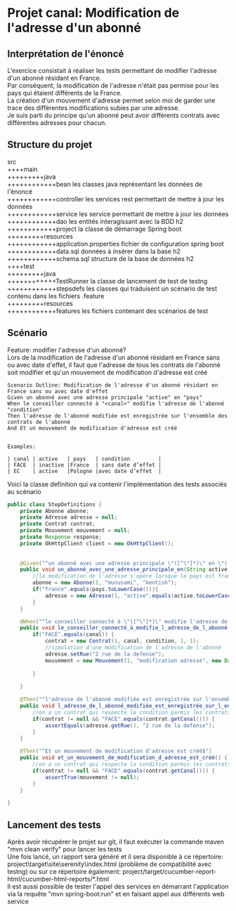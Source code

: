 # Projet canal: Modification de l'adresse d'un abonné
 
## Interprétation de l'énoncé
L'exercice consistait à réaliser les tests permettant de modifier l'adresse d'un abonné résidant en France.  
Par conséquent, la modification de l'adresse n'était pas permise pour les pays qui étaient différents de la France.  
La création d'un mouvement d'adresse permet selon moi de garder une trace des différentes modifications subies par une adresse.  
Je suis parti du principe qu'un abonné peut avoir différents contrats avec différentes adresses pour chacun.    

## Structure du projet
src  
++++main  
+++++++++java  
++++++++++++bean       les classes java représentant les données de l'énoncé  
++++++++++++controller les services rest permettant de mettre à jour les données  
++++++++++++service    les service permettant de mettre à jour les données  
++++++++++++dao        les entités interagissant avec la BDD h2  
++++++++++++project    la classe de démarrage Spring boot  
+++++++++resources  
++++++++++++application.properties  fichier de configuration spring boot  
++++++++++++data.sql                données à insérer dans la base h2  
++++++++++++schema.sql              structure de la base de données h2  
++++test  
+++++++++java  
++++++++++++TestRunner     la classe de lancement de test de testng  
++++++++++++stepsdefs      les classes qui traduisent un scénario de test contenu dans les fichiers .feature  
+++++++++resources  
++++++++++++features       les fichiers contenant des scénarios de test  
			
## Scénario

Feature: modifier l'adresse d'un abonné?  
Lors de la modification de l'adresse d'un abonné résidant en France sans ou avec date d'effet, il faut que l'adresse de tous les contrats de l'abonné soit modifier et qu'un mouvement de modification d'adresse est créé  

```Gherkin
Scenario Outline: Modification de l'adresse d'un abonné résidant en France sans ou avec date d'effet  
Given un abonné avec une adresse principale "active" en "pays"  
When le conseiller connecté à "<canal>" modifie l'adresse de l'abonné "condition"  
Then l'adresse de l'abonné modifiée est enregistrée sur l'ensemble des contrats de l'abonné  
And Et un mouvement de modification d'adresse est créé  
	

Examples:  

| canal | active   | pays   | condition         |  
| FACE  | inactive |France  | sans date d’effet |  
| EC    | active   |Pologne |avec date d’effet 	|  
```

Voici la classe definition qui va contenir l'implémentation des tests associés au scénario  

```java
public class StepDefinitions {  
	private Abonne abonne;  
	private Adresse adresse = null;  
	private Contrat contrat;  
	private Mouvement mouvement = null;  
	private Response response;  
	private OkHttpClient client = new OkHttpClient();  
	
	
	@Given("^un abonné avec une adresse principale \"([^\"]*)\" en \"([^\"]*)\"$")  
	public void un_abonné_avec_une_adresse_principale_en(String active, String pays) {  
		//la modification de l'adresse s'opère lorsque le pays est france  
		abonne = new Abonne(1, "munusami", "kentish");  
		if("france".equals(pays.toLowerCase())){  
			adresse = new Adresse(1, "active".equals(active.toLowerCase())?true:false, pays, "", "", "", 1);  
		}  
	}  

	@When("^le conseiller connecté à \"([^\"]*)\" modifie l'adresse de l'abonné \"([^\"]*)\"$")  
	public void le_conseiller_connecté_à_modifie_l_adresse_de_l_abonné(String canal, String condition) {  
		if("FACE".equals(canal)) {  
			contrat = new Contrat(1, canal, condition, 1, 1);  
			//simulation d'une modification de l'adresse de l'abonné  
			adresse.setRue("2 rue de la defense");  
			mouvement = new Mouvement(1, "modification adresse", new Date(), 1);  
			
		}  
	    
	}  

	@Then("^l'adresse de l'abonné modifiée est enregistrée sur l'ensemble des contrats de l'abonné$")  
	public void l_adresse_de_l_abonné_modifiée_est_enregistrée_sur_l_ensemble_des_contrats_de_l_abonné() {  
		//on a un contrat qui respecte la condition parmis les contrats possibles  
		if(contrat != null && "FACE".equals(contrat.getCanal())) {  
			assertEquals(adresse.getRue(), "2 rue de la defense");  
		}  
	}  

	@Then("^Et un mouvement de modification d'adresse est créé$")  
	public void et_un_mouvement_de_modification_d_adresse_est_créé() {  
		//on a un contrat qui respecte la condition parmis les contrats possibles  
		if(contrat != null && "FACE".equals(contrat.getCanal())) {  
			assertTrue(mouvement != null);  
		}  
	}  

}  
```

## Lancement des tests
Après avoir récupérer le projet sur git, il faut exécuter la commande maven "mvn clean verify" pour lancer les tests  
Une fois lancé, un rapport sera généré et il sera disponible à ce répertoire: project\target\site\serenity\index.html (problème de compatibilité avec testng) ou sur ce répertoire également: project/target/cucumber-report-html/cucumber-html-reports/*.html  
Il est aussi possible de tester l'appel des services en démarrant l'application via la requête "mvn spring-boot:run" et en faisant appel aux différents web service  
